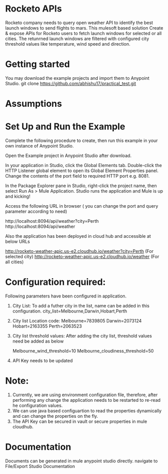 # Rocketo APIs 
Rocketo company needs to query open weather API to identify the best launch windows to send flights to mars. 
This mulesoft based solution Create & expose APIs for Rocketo users to fetch launch windows for selected or all cities. The retunrned launch windows are filtered with configured city threshold values like 
temperature, wind speed and direction.


# Getting started
You may download the example projects and import them to Anypoint Studio.
git clone https://github.com/abhishu17/practical_test.git

# Assumptions


# Set Up and Run the Example
Complete the following procedure to create, then run this example in your own instance of Anypoint Studio. 

Open the Example project in Anypoint Studio after download.

In your application in Studio, click the Global Elements tab. Double-click the HTTP Listener global element to open its Global Element Properties panel. Change the contents of the port field to required HTTP port e.g. 8081.

In the Package Explorer pane in Studio, right-click the project name, then select Run As > Mule Application. Studio runs the application and Mule is up and kicking!

Access the following URL in browser ( you can change the port and query parameter according to need)

http://localhost:8094/api/weather?city=Perth
http://localhost:8094/api/weather

Also the application has been deployed in cloud hub and accessible at below URLs

http://rocketo-weather-apic.us-e2.cloudhub.io/weather?city=Perth (For selected city)
http://rocketo-weather-apic.us-e2.cloudhub.io/weather (For all cities)


# Configuration required:
Following parameters have been configured in application.
 
1. City List: 
   To add a futher city in the list, name can be added in this configuration.
   city_list=Melbourne,Darwin,Hobart,Perth
   
2. City list Location code:
    Melbourne=7839805
	Darwin=2073124
	Hobart=2163355
	Perth=2063523  
    
3. City list threshold values:
   After adding the city list, threshold values need be added as below  	
	
	Melbourne_wind_threshold=10
	Melbourne_cloudiness_threshold=50

4. API Key needs to be updated 
# Note: 
1. Currently, we are using environment configuration file, therefore, after performing any change the application needs to be restarted to re-read he configuration values.
2. We can use java based configuartion to read the properties dynamically
and can change the properties on the fly.
3. The API Key can be secured in vault or secure properties in mule cloudhub. 


# Documentation
  Documents can be generated in mule anypoint studio directly.
  navigate to File/Export Studio Documentation
  

 
 
 





    

  

